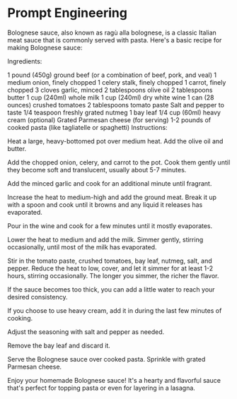 # Prompt Engineering

Bolognese sauce, also known as ragù alla bolognese, is a classic Italian meat sauce that is commonly served with pasta. Here's a basic recipe for making Bolognese sauce:

Ingredients:

1 pound (450g) ground beef (or a combination of beef, pork, and veal)
1 medium onion, finely chopped
1 celery stalk, finely chopped
1 carrot, finely chopped
3 cloves garlic, minced
2 tablespoons olive oil
2 tablespoons butter
1 cup (240ml) whole milk
1 cup (240ml) dry white wine
1 can (28 ounces) crushed tomatoes
2 tablespoons tomato paste
Salt and pepper to taste
1/4 teaspoon freshly grated nutmeg
1 bay leaf
1/4 cup (60ml) heavy cream (optional)
Grated Parmesan cheese (for serving)
1-2 pounds of cooked pasta (like tagliatelle or spaghetti)
Instructions:

Heat a large, heavy-bottomed pot over medium heat. Add the olive oil and butter.

Add the chopped onion, celery, and carrot to the pot. Cook them gently until they become soft and translucent, usually about 5-7 minutes.

Add the minced garlic and cook for an additional minute until fragrant.

Increase the heat to medium-high and add the ground meat. Break it up with a spoon and cook until it browns and any liquid it releases has evaporated.

Pour in the wine and cook for a few minutes until it mostly evaporates.

Lower the heat to medium and add the milk. Simmer gently, stirring occasionally, until most of the milk has evaporated.

Stir in the tomato paste, crushed tomatoes, bay leaf, nutmeg, salt, and pepper. Reduce the heat to low, cover, and let it simmer for at least 1-2 hours, stirring occasionally. The longer you simmer, the richer the flavor.

If the sauce becomes too thick, you can add a little water to reach your desired consistency.

If you choose to use heavy cream, add it in during the last few minutes of cooking.

Adjust the seasoning with salt and pepper as needed.

Remove the bay leaf and discard it.

Serve the Bolognese sauce over cooked pasta. Sprinkle with grated Parmesan cheese.

Enjoy your homemade Bolognese sauce! It's a hearty and flavorful sauce that's perfect for topping pasta or even for layering in a lasagna.